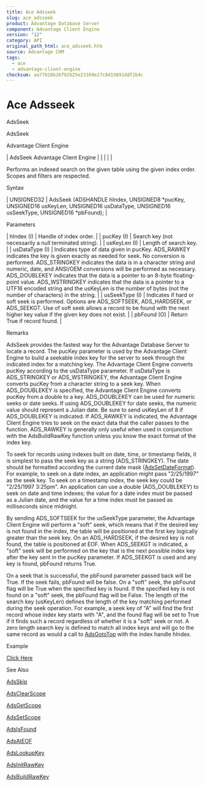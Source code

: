 ```yaml
---
title: Ace Adsseek
slug: ace_adsseek
product: Advantage Database Server
component: Advantage Client Engine
version: "12"
category: API
original_path_html: ace_adsseek.htm
source: Advantage CHM
tags:
  - ace
  - advantage-client-engine
checksum: aa77628b26f92b25e23169e27c8415891ddf2b4c
---
```


# Ace Adsseek

AdsSeek

AdsSeek

Advantage Client Engine

| AdsSeek  Advantage Client Engine |  |  |  |  |

Performs an indexed search on the given table using the given index order. Scopes and filters are respected.

Syntax

| UNSIGNED32 | AdsSeek (ADSHANDLE hIndex,  UNSIGNED8 \*pucKey,  UNSIGNED16 usKeyLen,  UNSIGNED16 usDataType,  UNSIGNED16 usSeekType,  UNSIGNED16 \*pbFound); |

Parameters

| hIndex (I) | Handle of index order. |
| pucKey (I) | Search key (not necessarily a null terminated string). |
| usKeyLen (I) | Length of search key. |
| usDataType (I) | Indicates type of data given in pucKey. ADS\_RAWKEY indicates the key is given exactly as needed for seek. No conversion is performed. ADS\_STRINGKEY indicates the data is in a character string and numeric, date, and ANSI/OEM conversions will be performed as necessary. ADS\_DOUBLEKEY indicates that the data is a pointer to an 8-byte floating-point value. ADS\_WSTRINGKEY indicates that the data is a pointer to a UTF16 encoded string and the usKeyLen is the number of bytes (not the number of characters) in the string. |
| usSeekType (I) | Indicates if hard or soft seek is performed. Options are ADS\_SOFTSEEK, ADS\_HARDSEEK, or ADS\_SEEKGT. Use of soft seek allows a record to be found with the next higher key value if the given key does not exist. |
| pbFound (O) | Return True if record found. |

Remarks

AdsSeek provides the fastest way for the Advantage Database Server to locate a record. The pucKey parameter is used by the Advantage Client Engine to build a seekable index key for the server to seek through the indicated index for a matching key. The Advantage Client Engine converts pucKey according to the usDataType parameter. If usDataType is ADS\_STRINGKEY or ADS\_WSTRINGKEY, the Advantage Client Engine converts pucKey from a character string to a seek key. When ADS\_DOUBLEKEY is specified, the Advantage Client Engine converts pucKey from a double to a key. ADS\_DOUBLEKEY can be used for numeric seeks or date seeks. If using ADS\_DOUBLEKEY for date seeks, the numeric value should represent a Julian date. Be sure to send usKeyLen of 8 if ADS\_DOUBLEKEY is indicated. If ADS\_RAWKEY is indicated, the Advantage Client Engine tries to seek on the exact data that the caller passes to the function. ADS\_RAWKEY is generally only useful when used in conjunction with the AdsBuildRawKey function unless you know the exact format of the index key.

To seek for records using indexes built on date, time, or timestamp fields, it is simplest to pass the seek key as a string (ADS\_STRINGKEY). The date should be formatted according the current date mask ([AdsSetDateFormat](ace_adssetdateformat.md)). For example, to seek on a date index, an application might pass "2/25/1997" as the seek key. To seek on a timestamp index, the seek key could be "2/25/1997 3:25pm". An application can use a double (ADS\_DOUBLEKEY) to seek on date and time indexes; the value for a date index must be passed as a Julian date, and the value for a time index must be passed as milliseconds since midnight.

By sending ADS\_SOFTSEEK for the usSeekType parameter, the Advantage Client Engine will perform a "soft" seek, which means that if the desired key is not found in the index, the table will be positioned at the first key logically greater than the seek key. On an ADS\_HARDSEEK, if the desired key is not found, the table is positioned at EOF. When ADS\_SEEKGT is indicated, a "soft" seek will be performed on the key that is the next possible index key after the key sent in the pucKey parameter. If ADS\_SEEKGT is used and any key is found, pbFound returns True.

On a seek that is successful, the pbFound parameter passed back will be True. If the seek fails, pbFound will be false. On a "soft" seek, the pbFound flag will be True when the specified key is found. If the specified key is not found on a "soft" seek, the pbFound flag will be False. The length of the search key (usKeyLen) defines the length of the key matching performed during the seek operation. For example, a seek key of "A" will find the first record whose index key starts with "A", and the found flag will be set to True if it finds such a record regardless of whether it is a "soft" seek or not. A zero length search key is defined to match all index keys and will go to the same record as would a call to [AdsGotoTop](ace_adsgototop.md) with the index handle hIndex.

Example

[Click Here](ace_examples.md#adsseekexample)

See Also

[AdsSkip](ace_adsskip.md)

[AdsClearScope](ace_adsclearscope.md)

[AdsGetScope](ace_adsgetscope.md)

[AdsSetScope](ace_adssetscope.md)

[AdsIsFound](ace_adsisfound.md)

[AdsAtEOF](ace_adsateof.md)

[AdsLookupKey](ace_adslookupkey.md)

[AdsInitRawKey](ace_adsinitrawkey.md)

[AdsBuildRawKey](ace_adsbuildrawkey.md)
